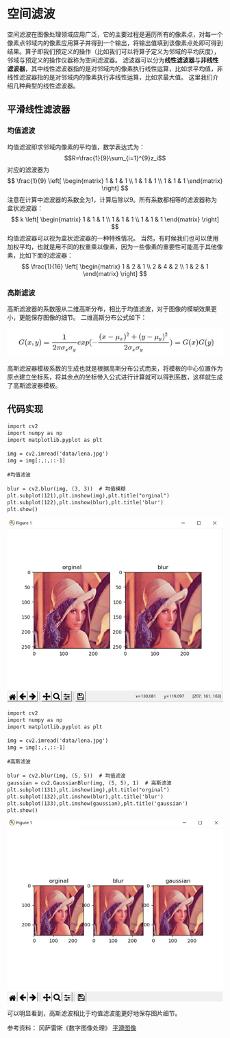 ﻿#  空间滤波
空间滤波在图像处理领域应用广泛，它的主要过程是遍历所有的像素点，对每一个像素点邻域内的像素应用算子并得到一个输出，将输出值填到该像素点处即可得到结果。算子即我们预定义的操作（比如我们可以将算子定义为邻域的平均灰度），邻域与预定义的操作仪器称为空间滤波器。
滤波器可以分为**线性滤波器**与**非线性滤波器**，其中线性滤波器指的是对邻域内的像素执行线性运算，比如求平均值，非线性滤波器指的是对邻域内的像素执行非线性运算，比如求最大值。 这里我们介绍几种典型的线性滤波器。 
##  平滑线性滤波器
###  均值滤波
均值滤波即求邻域内像素的平均值，数学表达式为：
$$R=\frac{1}{9}\sum_{i=1}^{9}z_i$$
对应的滤波器为
$$
\frac{1}{9} \left[ 
\begin{matrix} 
1 & 1 & 1 \\ 
1 & 1 & 1 \\ 
1 & 1 & 1 
\end{matrix}
   \right] 
$$
注意在计算中滤波器的系数全为1，计算后除以9。所有系数都相等的滤波器称为盒状滤波器：
$$
k \left[ 
\begin{matrix} 
1 & 1 & 1 \\ 
1 & 1 & 1 \\ 
1 & 1 & 1 
\end{matrix}
   \right] 
$$
均值滤波器可以视为盒状滤波器的一种特殊情况。
当然，有时候我们也可以使用加权平均，也就是用不同的权重乘以像素，因为一些像素的重要性可能高于其他像素，比如下面的滤波器：
$$
\frac{1}{16} \left[ 
\begin{matrix} 
1 & 2 & 1 \\ 
2 & 4 & 2 \\ 
1 & 2 & 1 
\end{matrix}
   \right] 
$$

###  高斯滤波
高斯滤波器的系数服从二维高斯分布，相比于均值滤波，对于图像的模糊效果更小，更能保存图像的细节。 
二维高斯分布公式如下：

![enter image description here](https://github.com/CoderPro-young/image_processing.github.io/blob/master/images/guass.JPG?raw=true)

高斯滤波器模板系数的生成也就是根据高斯分布公式而来，将模板的中心位置作为原点建立坐标系，将其余点的坐标带入公式进行计算就可以得到系数，这样就生成了高斯滤波器模板。 
##  代码实现
```
import cv2  
import numpy as np  
import matplotlib.pyplot as plt  
  
img = cv2.imread('data/lena.jpg')  
img = img[:,:,::-1]

#均值滤波  
  
blur = cv2.blur(img, (3, 3))  # 均值模糊  
plt.subplot(121),plt.imshow(img),plt.title("orginal")  
plt.subplot(122),plt.imshow(blur),plt.title('blur')  
plt.show()
```

![enter image description here](https://github.com/CoderPro-young/image_processing.github.io/blob/master/images/blur.JPG?raw=true)

```
import cv2  
import numpy as np  
import matplotlib.pyplot as plt  
  
img = cv2.imread('data/lena.jpg')  
img = img[:,:,::-1]

#高斯滤波  
  
blur = cv2.blur(img, (5, 5))  # 均值滤波  
gaussian = cv2.GaussianBlur(img, (5, 5), 1)  # 高斯滤波  
plt.subplot(131),plt.imshow(img),plt.title("orginal")  
plt.subplot(132),plt.imshow(blur),plt.title('blur')  
plt.subplot(133),plt.imshow(gaussian),plt.title('gaussian')  
plt.show()
```

![enter image description here](https://github.com/CoderPro-young/image_processing.github.io/blob/master/images/guassian.JPG?raw=true)

可以明显看到，高斯滤波相比于均值滤波能更好地保存图片细节。

参考资料：
冈萨雷斯《数字图像处理》
[平滑图像](https://github.com/ex2tron/OpenCV-Python-Tutorial/tree/master/10.%20%E5%B9%B3%E6%BB%91%E5%9B%BE%E5%83%8F)
